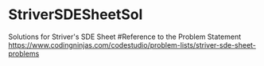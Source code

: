 # StriverSDESheetSol
Solutions for Striver's SDE Sheet
#Reference to the Problem Statement
https://www.codingninjas.com/codestudio/problem-lists/striver-sde-sheet-problems
